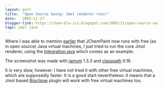 ```yaml
---
layout: post
title:  "Open Source Swing: Jmol renderer runs!"
date:   2005-11-27
blogger-link: https://chem-bla-ics.blogspot.com/2005/11/open-source-swing-jmol-renderer-runs.html
tags: jmol java
---
```


Where I was able to mention [earlier](http://chem-bla-ics.blogspot.com/2005/11/open-source-swing-jchempaint-runs.html) that JChemPaint now runs with free
(as in open source) Java virtual machines, I just tried to run the core Jmol renderer, using the
[Integration.java](http://cvs.sourceforge.net/viewcvs.py/jmol/Jmol/examples/Integration.java?rev=1.13&view=markup) which comes as an example:

The screenshot was made with [jamvm](http://jamvm.sourceforge.net/) 1.3.3 and [classpath](http://developer.classpath.org/) 0.19.

It is very slow, however. I have not tried it with other free virtual machines, which are supposedly faster. It is a good start nevertheless: it means that a
Jmol based [Bioclipse](http://www.bioclipse.net/) plugin will work with free virtual machines too.
